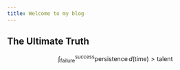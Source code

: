 ```yaml
---
title: Welcome to my blog
---
```


## The Ultimate Truth

$$\int_{\text{failure}}^{\text{success}} \text{persistence} \, d(\text{time}) > \text{talent}$$
